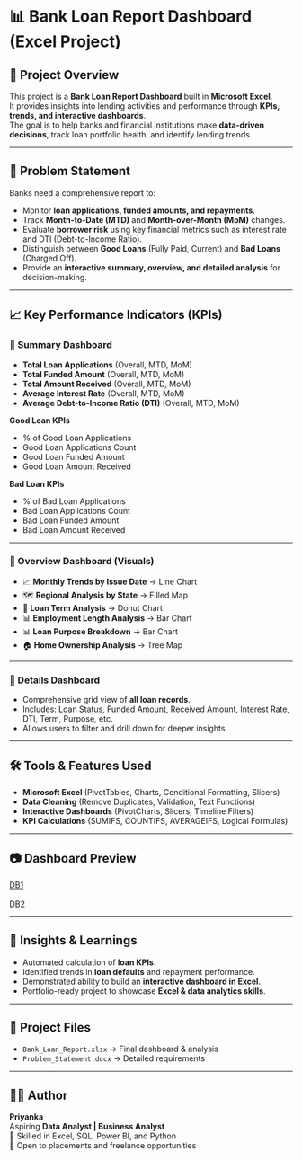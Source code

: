 # 📊 Bank Loan Report Dashboard (Excel Project)

## 📌 Project Overview
This project is a **Bank Loan Report Dashboard** built in **Microsoft Excel**.  
It provides insights into lending activities and performance through **KPIs, trends, and interactive dashboards**.  
The goal is to help banks and financial institutions make **data-driven decisions**, track loan portfolio health, and identify lending trends.

---

## 🎯 Problem Statement
Banks need a comprehensive report to:
- Monitor **loan applications, funded amounts, and repayments**.  
- Track **Month-to-Date (MTD)** and **Month-over-Month (MoM)** changes.  
- Evaluate **borrower risk** using key financial metrics such as interest rate and DTI (Debt-to-Income Ratio).  
- Distinguish between **Good Loans** (Fully Paid, Current) and **Bad Loans** (Charged Off).  
- Provide an **interactive summary, overview, and detailed analysis** for decision-making.

---

## 📈 Key Performance Indicators (KPIs)

### 🔹 Summary Dashboard
- **Total Loan Applications** (Overall, MTD, MoM)  
- **Total Funded Amount** (Overall, MTD, MoM)  
- **Total Amount Received** (Overall, MTD, MoM)  
- **Average Interest Rate** (Overall, MTD, MoM)  
- **Average Debt-to-Income Ratio (DTI)** (Overall, MTD, MoM)  

**Good Loan KPIs**  
- % of Good Loan Applications  
- Good Loan Applications Count  
- Good Loan Funded Amount  
- Good Loan Amount Received  

**Bad Loan KPIs**  
- % of Bad Loan Applications  
- Bad Loan Applications Count  
- Bad Loan Funded Amount  
- Bad Loan Amount Received  

---

### 🔹 Overview Dashboard (Visuals)
- 📈 **Monthly Trends by Issue Date** → Line Chart  
- 🗺️ **Regional Analysis by State** → Filled Map  
- 🥧 **Loan Term Analysis** → Donut Chart  
- 📊 **Employment Length Analysis** → Bar Chart  
- 📊 **Loan Purpose Breakdown** → Bar Chart  
- 🏠 **Home Ownership Analysis** → Tree Map  

---

### 🔹 Details Dashboard
- Comprehensive grid view of **all loan records**.  
- Includes: Loan Status, Funded Amount, Received Amount, Interest Rate, DTI, Term, Purpose, etc.  
- Allows users to filter and drill down for deeper insights.  

---

## 🛠️ Tools & Features Used
- **Microsoft Excel** (PivotTables, Charts, Conditional Formatting, Slicers)  
- **Data Cleaning** (Remove Duplicates, Validation, Text Functions)  
- **Interactive Dashboards** (PivotCharts, Slicers, Timeline Filters)  
- **KPI Calculations** (SUMIFS, COUNTIFS, AVERAGEIFS, Logical Formulas)  

---

## 📷 Dashboard Preview
[DB1](dashboard1.png)  
<br>
[DB2](dashboard2.png)


---

## 🚀 Insights & Learnings
- Automated calculation of **loan KPIs**.  
- Identified trends in **loan defaults** and repayment performance.  
- Demonstrated ability to build an **interactive dashboard in Excel**.  
- Portfolio-ready project to showcase **Excel & data analytics skills**.  

---

## 📂 Project Files
- `Bank_Loan_Report.xlsx` → Final dashboard & analysis  
- `Problem_Statement.docx` → Detailed requirements  

---

## 👩‍💻 Author
**Priyanka**  
Aspiring **Data Analyst | Business Analyst**  
📌 Skilled in Excel, SQL, Power BI, and Python  
📌 Open to placements and freelance opportunities  
